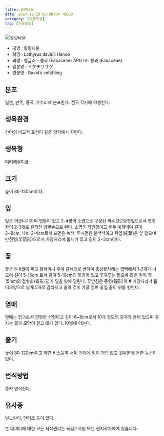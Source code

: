 ```yaml
---
title: 활량나물
date: 2024-10-28 05:09:04 +0800
category: [식물도감]
tag: [식물도감]
---
```




![활량나물](/fileUpload/plants/basic/Leguminosae/Lathyrus/12289/1_th2.JPG)
- 국명 : 활량나물
- 학명 : Lathyrus davidii Hance
- 과명 : 앵글러 - 콩과 (Fabaceae) APG Ⅳ- 콩과 (Fabaceae)
- 일본명 : イタチササゲ
- 영문명 : David’s vetchling


## 분포
일본, 만주, 중국, 우수리에 분포한다.전국 각지에 야생한다.
## 생육환경
산야의 비교적 토심이 깊은 양지에서 자란다.
## 생육형
여러해살이풀 
## 크기
높이 80-120cm이다.
## 잎
잎은 어긋나기하며 엽병이 있고 2-4쌍의 소엽으로 구성된 짝수깃모양겹잎으로서 엽축 끝이 2-3개로 갈라진 덩굴손으로 된다. 소엽은  타원형이고 둔두 예저이며 길이 3~8cm, 나비 2-4cm로서 표면은 녹색, 두시면은 분백색이고 탁엽(托葉)은 잎 같으며 반전형(半箭形)으로서 가장자리에 톱니가 있고 길이 2~3cm이다.
## 꽃
꽃은 6-8월에 피고 황색이나 후에 갈색으로 변하며 총상꽃차례는 엽백에서 1-2개가 나오며 길이 5-15cm 로서 길이 5-10cm의 화경이 있고 꽃자루는 짧으며 많은 길이 약 15mm의 접형화(蝶形花)가 밑을 향해 달린다. 꽃받침은 종형(鐘形)이며 가장자리가 톱니모양으로 얕게 5개로 갈라지고 밑의 것이 가장 길며 꽃잎 끝이 위를 향한다.
## 열매
열매는 협과로서 편평한 선형이고 길이 6~8cm로서 10개 정도의 종자가 들어 있으며 종자는 팥과 모양이 같고 대가 있다. 10월에 익는다. 
## 줄기
높이 80-120cm이고 약간 비스듬히 서며 전체에 털이 거의 없고 윗부분에 둔한 능선이 있다.
## 번식방법
종자 번식한다.
## 유사종
벌노랑이, 연리초 등이 있다.






본 데이터에 대한 모든 저작권리는 국립수목원 또는 원저작자에게 있습니다.

